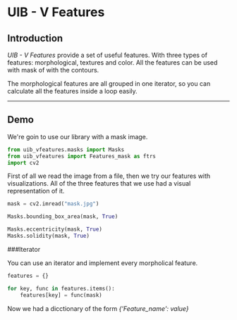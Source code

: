 # UIB - V Features

## Introduction 

*UIB - V Features* provide a set of useful features. With three types of features: morphological, textures 
and color. All the features can be used with mask of with the contours.
 
The morphological features are all grouped in one iterator, so you can calculate all the features inside 
a loop easily.

---

## Demo

We're goin to use our library with a mask image.

```python
from uib_vfeatures.masks import Masks
from uib_vfeatures import Features_mask as ftrs
import cv2

```
First of all we read the image from a file, then we try our features with visualizations. All of the three features that
we use had a visual representation of it.

```python
mask = cv2.imread("mask.jpg")

Masks.bounding_box_area(mask, True)

Masks.eccentricity(mask, True)
Masks.solidity(mask, True)
```

###Iterator

You can use an iterator and implement every morpholical feature. 

```python
features = {}

for key, func in features.items():
    features[key] = func(mask)

```
Now we had a dicctionary of the form *{'Feature_name': value}*
